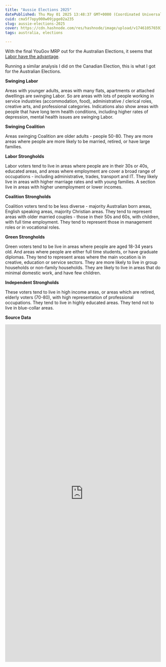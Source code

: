 ```yaml
---
title: "Aussie Elections 2025"
datePublished: Thu May 01 2025 13:48:37 GMT+0000 (Coordinated Universal Time)
cuid: cma5f7opy000w09jpge02a235
slug: aussie-elections-2025
cover: https://cdn.hashnode.com/res/hashnode/image/upload/v1746105765932/5258601d-28a0-4293-bf1d-eb5a830df45c.jpeg
tags: australia, elections

---
```


With the final YouGov MRP out for the Australian Elections, it seems that [Labor have the advantage](https://au.yougov.com/politics/articles/52098-labour-to-win-with-an-increased-majority-in-yougovs-final-mrp-of-the-election).

Running a similar analysis I did on the Canadian Election, this is what I got for the Australian Elections.

**Swinging Labor**

Areas with younger adults, areas with many flats, apartments or attached dwellings are swinging Labor. So are areas with lots of people working in service industries (accommodation, food), administrative / clerical roles, creative arts, and professional categories. Indications also show areas with people that have long term health conditions, including higher rates of depression, mental health issues are swinging Labor.

**Swinging Coalition**

Areas swinging Coalition are older adults - people 50-80. They are more areas where people are more likely to be married, retired, or have large families.

**Labor Strongholds**

Labor voters tend to live in areas where people are in their 30s or 40s, educated areas, and areas where employment are cover a broad range of occupations - including administrative, trades, transport and IT. They likely live in areas with higher marriage rates and with young families. A section live in areas with higher unemployment or lower incomes.

**Coalition Strongholds**

Coalition voters tend to be less diverse - majority Australian born areas, English speaking areas, majority Christian areas. They tend to represent areas with older married couples - those in their 50s and 60s, with children, with full time employment. They tend to represent those in management roles or in vocational roles.

**Green Strongholds**

Green voters tend to be live in areas where people are aged 18-34 years old. And areas where people are either full time students, or have graduate diplomas. They tend to represent areas where the main vocation is in creative, education or service sectors. They are more likely to live in group households or non-family households. They are likely to live in areas that do minimal domestic work, and have few children.

**Independent Strongholds**

These voters tend to live in high income areas, or areas which are retired, elderly voters (70-80), with high representation of professional occupations. They tend to live in highly educated areas. They tend not to live in blue-collar areas.

**Source Data**

<iframe id="datawrapper-chart-fraPM" src="https://datawrapper.dwcdn.net/fraPM/5/" style="width:0;min-width:100%;border:none" height="1089"></iframe>